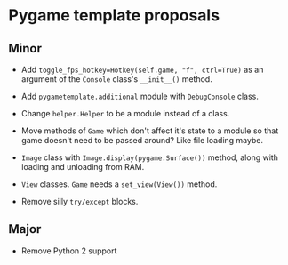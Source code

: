 # Pygame template proposals

## Minor

* Add `toggle_fps_hotkey=Hotkey(self.game, "f", ctrl=True)`
as an argument of the `Console` class's `__init__()` method.

* Add `pygametemplate.additional` module with `DebugConsole` class.

* Change `helper.Helper` to be a module instead of a class.

* Move methods of `Game` which don't affect it's state to a module
so that game doesn't need to be passed around? Like file loading maybe.

* `Image` class with `Image.display(pygame.Surface())` method,
along with loading and unloading from RAM.

* `View` classes. `Game` needs a `set_view(View())` method.

* Remove silly `try/except` blocks.

## Major

* Remove Python 2 support
